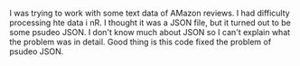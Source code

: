 I was trying to work with some text data of AMazon reviews. I had difficulty processing hte data i nR. I thought it was a JSON file, but it turned out to be some psudeo JSON. I don't know much about JSON so I can't explain what the problem was in detail. Good thing is this code fixed the problem of psudeo JSON.
